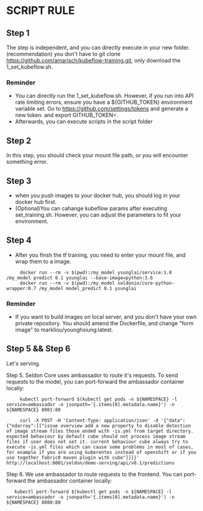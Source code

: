 # SCRIPT RULE

## Step 1
The step is independent, and you can directly execute in your new folder.
(recommendation) you don't have to git clone https://github.com/amarisch/kubeflow-training.git, only download the 1_set_kubeflow.sh.

### Reminder
* You can directly run the 1_set_kubeflow.sh. However, if you run into API rate limiting errors, ensure you have a ${GITHUB_TOKEN} environment variable set.
  Go to https://github.com/settings/tokens and generate a new token.
  and export GITHUB_TOKEN=<token>.
* Afterwards, you can execute scripts in the script folder

## Step 2
In this step, you should check your mount file path, or you will encounter something error.

## Step 3
* when you push images to your docker hub, you should log in your docker hub first.
* (Optional)You can cahange kubeflow params after executing set_training.sh. However, you can adjust the parameters to fit your environment.

## Step 4
* After you finsh the tf training, you need to enter your mount file, and wrap them to a image.
```
     docker run --rm -v $(pwd):/my_model ysunglai/service:1.0 /my_model predict 0.1 ysunglai --base-image=python:3.6
     docker run --rm -v $(pwd):/my_model seldonio/core-python-wrapper:0.7 /my_model model_predict 0.1 ysunglai
```
### Reminder
* If you want to build images on local server, and you don't have your own private repository. You should amend the Dockerfile, and change "form image" to markliou/younghsiung:latest.

## Step 5 && Step 6
Let's serving.

Step 5.
Seldon Core uses ambassador to route it's requests. To send requests to the model, you can port-forward the ambassador container locally:

```
     kubectl port-forward $(kubectl get pods -n ${NAMESPACE} -l service=ambassador -o jsonpath='{.items[0].metadata.name}') -n ${NAMESPACE} 8001:80
```

```
     curl -X POST -H 'Content-Type: application/json' -d '{"data":{"ndarray":[["issue overview add a new property to disable detection of image stream files those ended with -is.yml from target directory. expected behaviour by default cube should not process image stream files if user does not set it. current behaviour cube always try to execute -is.yml files which can cause some problems in most of cases, for example if you are using kuberentes instead of openshift or if you use together fabric8 maven plugin with cube"]]}}' http://localhost:8001/seldon/demo-serving/api/v0.1/predictions
```

Step 6.
We use ambassador to route requests to the frontend. You can port-forward the ambassador container locally:

```
   kubectl port-forward $(kubectl get pods -n ${NAMESPACE} -l service=ambassador -o jsonpath='{.items[0].metadata.name}') -n ${NAMESPACE} 8080:80
```

